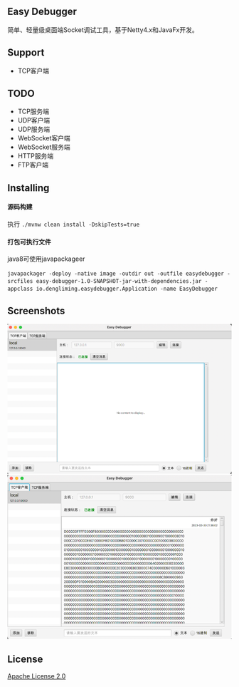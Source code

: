 ## Easy Debugger

简单、轻量级桌面端Socket调试工具，基于Netty4.x和JavaFx开发。

## Support

- TCP客户端

## TODO

- TCP服务端
- UDP客户端
- UDP服务端
- WebSocket客户端
- WebSocket服务端
- HTTP服务端
- FTP客户端

## Installing

#### 源码构建

执行 `./mvnw clean install -DskipTests=true` 

#### 打包可执行文件

java8可使用javapackageer

`javapackager -deploy -native image -outdir out -outfile easydebugger -srcfiles easy-debugger-1.0-SNAPSHOT-jar-with-dependencies.jar -appclass io.dengliming.easydebugger.Application -name EasyDebugger`

## Screenshots

![](doc/img.png)
![](doc/img_1.png)

## License

[Apache License 2.0](/LICENSE)
